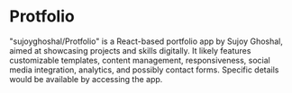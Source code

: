 # Protfolio
"sujoyghoshal/Protfolio" is a React-based portfolio app by Sujoy Ghoshal, aimed at showcasing projects and skills digitally. It likely features customizable templates, content management, responsiveness, social media integration, analytics, and possibly contact forms. Specific details would be available by accessing the app.
